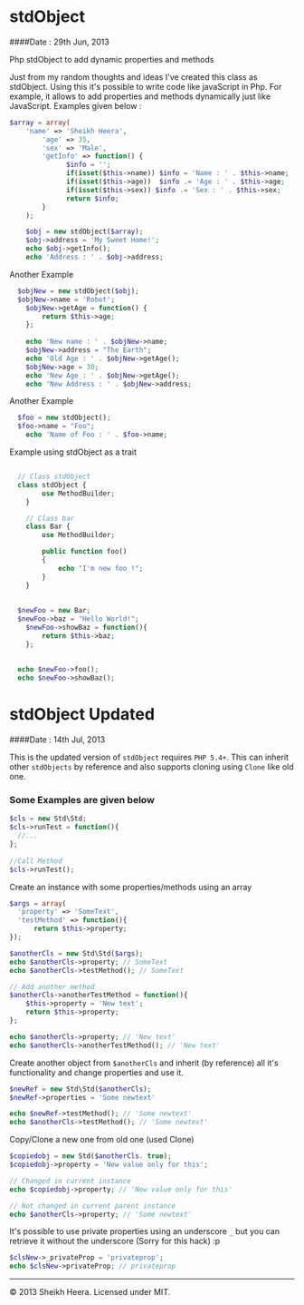 stdObject
=========
####Date : 29th Jun, 2013

Php stdObject to add dynamic properties and methods

Just from my random thoughts and ideas I've created this class as stdObject. Using this it's possible to write code like javaScript in Php. For example, it allows to add properties and methods dynamically just like JavaScript. Examples given below :

```PHP
$array = array(
    'name' => 'Sheikh Heera',
		'age' => 35,
		'sex' => 'Male',
		'getInfo' => function() {
			  $info = '';
			  if(isset($this->name)) $info = 'Name : ' . $this->name;
			  if(isset($this->age))  $info .= 'Age : ' . $this->age;
			  if(isset($this->sex)) $info .= 'Sex : ' . $this->sex;
			  return $info;
		}
	);

	$obj = new stdObject($array);
	$obj->address = 'My Sweet Home!';
	echo $obj->getInfo();
	echo 'Address : ' . $obj->address;
```

Another Example  
```PHP
  $objNew = new stdObject($obj);
  $objNew->name = 'Robot';
	$objNew->getAge = function() {
		return $this->age;
	};
  
	echo 'New name : ' . $objNew->name;
	$objNew->address = "The Earth";
	echo 'Old Age : ' . $objNew->getAge();
	$objNew->age = 30;
	echo 'New Age : ' . $objNew->getAge();
	echo 'New Address : ' . $objNew->address;
```

Another Example
```PHP
  $foo = new stdObject();
  $foo->name = "Foo";
	echo 'Name of Foo : ' . $foo->name;
```

Example using stdObject as a trait
```PHP

  // Class stdObject
  class stdObject {
		use MethodBuilder;
	}

	// Class bar
	class Bar {
		use MethodBuilder;

		public function foo()
		{
			echo "I'm new foo !";
		}
	}
  
  
  $newFoo = new Bar;
  $newFoo->baz = "Hello World!";
	$newFoo->showBaz = function(){
		return $this->baz;
	};
  
  
  echo $newFoo->foo();
  echo $newFoo->showBaz();
```
stdObject Updated
=================
####Date : 14th Jul, 2013

This is the updated version of <code>stdObject</code> requires <code>PHP 5.4+</code>. This can inherit other <code>stdObjects</code> by reference and also supports cloning using <code>Clone</code> like old one.

### Some Examples are given below
```PHP
$cls = new Std\Std;
$cls->runTest = function(){
  //...
};
  
//Call Method
$cls->runTest();
```
Create an instance with some properties/methods using an array
```PHP
$args = array(
  'property' => 'SomeText',
  'testMethod' => function(){
	  return $this->property;
});

$anotherCls = new Std\Std($args);
echo $anotherCls->property; // SomeText
echo $anotherCls->testMethod(); // SomeText

// Add another method
$anotherCls->anotherTestMethod = function(){
    $this->property = 'New text';
 	return $this->property;
};

echo $anotherCls->property; // 'New text'
echo $anotherCls->anotherTestMethod(); // 'New text'
```
Create another object from <code>$anotherCls</code> and inherit (by reference) all it's functionality and change properties and use it.
```PHP
$newRef = new Std\Std($anotherCls);
$newRef->properties = 'Some newtext'

echo $newRef->testMethod(); // 'Some newtext'
echo $anotherCls->testMethod(); // 'Some newtext'
 ```
Copy/Clone a new one from old one (used Clone)
```PHP
$copiedobj = new Std($anotherCls. true);
$copiedobj->property = 'New value only for this';

// Changed in current instance
echo $copiedobj->property; // 'New value only for this'

// Not changed in current parent instance
echo $anotherCls->property; // 'Some newtext'
```
It's possible to use private properties using an underscore <code>_</code> but you can retrieve it without the underscore (Sorry for this hack) :p
```PHP
$clsNew->_privateProp = 'privateprop';
echo $clsNew->privateProp; // privateprop
```
___
© 2013 Sheikh Heera. Licensed under MIT.
